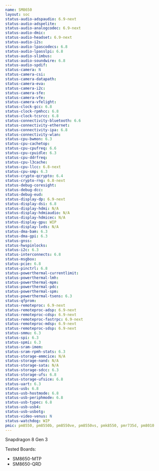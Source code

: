 ```yaml
---
name: SM8650
layout: soc
status-audio-adspaudio: 6.9-next
status-audio-adspelite:
status-audio-analogcodec: 6.9-next
status-audio-dmic:
status-audio-headset: 6.9-next
status-audio-i2s:
status-audio-lpascodecs: 6.8
status-audio-lpasslpi: 6.8
status-audio-slimbus:
status-audio-soundwire: 6.8
status-audio-spdif:
status-camera: N
status-camera-csi:
status-camera-datapath:
status-camera-eva:
status-camera-i2c:
status-camera-sfe:
status-camera-vfe:
status-camera-vfelight:
status-clock-gcc: 6.8
status-clock-rpmhcc: 6.8
status-clock-tcsrcc: 6.8
status-connectivity-bluetooth: 6.6
status-connectivity-ethernet:
status-connectivity-ipa: 6.8
status-connectivity-wlan:
status-cpu-bwmon: 6.3
status-cpu-cachetop:
status-cpu-cpufreq: 6.6
status-cpu-cpuidle: 6.3
status-cpu-ddrfreq:
status-cpu-l3cache:
status-cpu-llcc: 6.8-next
status-cpu-smp: 6.3
status-crypto-qcrypto: 6.4
status-crypto-rng: 6.8-next
status-debug-coresight:
status-debug-dcc:
status-debug-eud:
status-display-dp: 6.9-next
status-display-dsi: 6.8
status-display-hdmi: N/A
status-display-hdmiaudio: N/A
status-display-hdmicec: N/A
status-display-gpu: WIP
status-display-lvds: N/A
status-dma-bam: 6.3
status-dma-gpi: 6.3
status-gnss:
status-hwspinlocks:
status-i2c: 6.3
status-interconnects: 6.8
status-msgbox:
status-pcie: 6.8
status-pinctrl: 6.8
status-powerthermal-currentlimit:
status-powerthermal-lmh:
status-powerthermal-mpm:
status-powerthermal-pdc:
status-powerthermal-spm:
status-powerthermal-tsens: 6.3
status-qfprom:
status-remoteproc: 6.9-next
status-remoteproc-adsp: 6.9-next
status-remoteproc-cdsp: 6.9-next
status-remoteproc-fastrpc: 6.9-next
status-remoteproc-mdsp: 6.9-next
status-remoteproc-sdsp: 6.9-next
status-smmu: 6.3
status-spi: 6.3
status-spmi: 6.3
status-sram-imem:
status-sram-rpmh-stats: 6.3
status-storage-emmcice: N/A
status-storage-nand: N/A
status-storage-sata: N/A
status-storage-sdcc: 6.3
status-storage-ufs: 6.8
status-storage-ufsice: 6.8
status-uart: 6.3
status-usb: 6.8
status-usb-hostmode: 6.8
status-usb-periphmode: 6.8
status-usb-typec: 6.8
status-usb-usb4:
status-usb-usbotg:
status-video-venus: N
status-watchdog: WIP
pmic: pm8550, pm8550b, pm8550ve, pm8550vs, pmk8550, pmr735d, pm8010
---
```

Snapdragon 8 Gen 3

Tested Boards:
- SM8650-MTP
- SM8650-QRD
